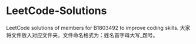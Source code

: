 # LeetCode-Solutions
LeetCode solutions of members for B1803492 to improve coding skills.
大家将文件放入对应文件夹，文件命名格式为：姓名首字母大写_题号。

